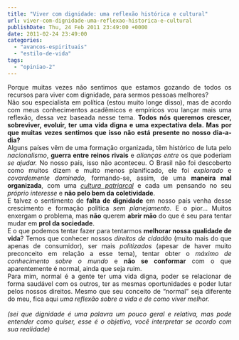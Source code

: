 ```yaml
---
title: "Viver com dignidade: uma reflexão histórica e cultural"
url: viver-com-dignidade-uma-reflexao-historica-e-cultural
publishDate: Thu, 24 Feb 2011 23:49:00 +0000
date: 2011-02-24 23:49:00
categories: 
  - "avancos-espirituais"
  - "estilo-de-vida"
tags: 
  - "opiniao-2"
---
```

<div style="text-align: justify;" align="justify">Porque muitas vezes não sentimos que estamos gozando de todos os recursos para viver com dignidade, para sermos pessoas melhores?</div>
<div style="text-align: justify;" align="justify"></div>
<div style="text-align: justify;" align="justify">Não sou especialista em política (estou muito longe disso), mas de acordo com meus conhecimentos acadêmicos e empíricos vou lançar mais uma reflexão, dessa vez baseada nesse tema. <strong>Todos nós queremos crescer, sobreviver, evoluir, ter uma vida digna e uma expectativa dela. Mas por que muitas vezes sentimos que isso não está presente no nosso dia-a-dia?</strong></div>
<div style="text-align: justify;" align="justify"></div>
<div style="text-align: justify;" align="justify">Alguns países vêm de uma formação organizada, têm histórico de luta pelo <em>nacionalismo</em>, <strong>guerra entre reinos rivais</strong> e <em>alianças entre</em> os que poderiam<em> se ajudar.</em> No nosso país, isso não aconteceu. O Brasil não foi descoberto como muitos dizem e muito menos planificado, ele foi <em>explorado</em> e <em>covardemente dominado,</em> formando-se, assim, de uma <strong>maneira mal organizada</strong>, com uma <em><a href="http://www.noos.org.br/userfiles/file/CulturaPatriarcal(Maturana).pdf" target="_blank">cultura patriarcal</a> </em>e cada um pensando no seu <em>próprio</em> <em>interesse</em> e <strong>não pelo bem da</strong> <strong>coletividade</strong>.</div>
<div style="text-align: justify;" align="justify"></div>
<div style="text-align: justify;" align="justify">E talvez o sentimento de <strong>falta de dignidade</strong> em nosso país venha desse crescimento e formação política <em>sem</em> <em>planejamento</em>. E o pior… Muitos enxergam o problema, mas <strong>não</strong> querem <strong>abrir mão</strong> do que é seu para tentar mudar em <strong>prol da sociedade</strong>.</div>
<div style="text-align: justify;" align="justify"></div>
<div style="text-align: justify;" align="justify">E o que podemos tentar fazer para tentarmos <strong>melhorar nossa qualidade de vida</strong>? Temos que conhecer nossos <em>direitos de cidadão</em> (muito mais do que apenas de consumidor), ser mais <em>politizados</em> (apesar de haver muito preconceito em relação a esse tema), tentar obter o <em>máximo de conhecimento sobre o mundo</em> e <strong>não se conformar</strong> com o que aparentemente é normal, ainda que seja ruim.</div>
<div style="text-align: justify;" align="justify"></div>
<div style="text-align: justify;" align="justify">Para mim, normal é a gente ter uma vida digna, poder se relacionar de forma saudável com os outros, ter as mesmas oportunidades e poder lutar pelos nossos direitos. Mesmo que seu conceito de “normal” seja diferente do meu, fica aqui <em>uma reflexão sobre a vida e de como viver melhor.</em></div>
<div style="text-align: justify;" align="justify"><em> </em></div>
<div style="text-align: justify;" align="justify"><em>(sei que dignidade é uma palavra um pouco geral e relativa, mas pode entender como quiser, esse é o objetivo, você interpretar se acordo com sua realidade)</em></div>

